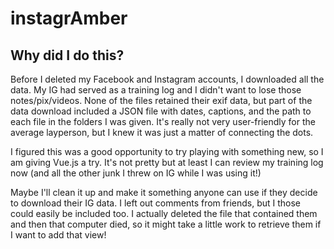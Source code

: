 # instagrAmber

## Why did I do this?
Before I deleted my Facebook and Instagram accounts, I downloaded all the data. My IG had served as a training log and I didn't want to lose those notes/pix/videos. None of the files retained their exif data, but part of the data download included a JSON file with dates, captions, and the path to each file in the folders I was given. It's really not very user-friendly for the average layperson, but I knew it was just a matter of connecting the dots.

I figured this was a good opportunity to try playing with something new, so I am giving Vue.js a try. It's not pretty but at least I can review my training log now (and all the other junk I threw on IG while I was using it!)

Maybe I'll clean it up and make it something anyone can use if they decide to download their IG data. I left out comments from friends, but I those could easily be included too. I actually deleted the file that contained them and then that computer died, so it might take a little work to retrieve them if I want to add that view!
